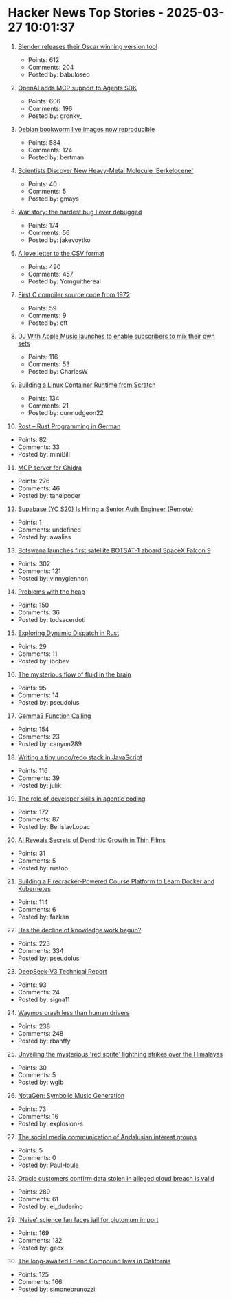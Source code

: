 # Hacker News Top Stories - 2025-03-27 10:01:37

1. [Blender releases their Oscar winning version tool](https://www.blender.org/download/releases/4-4/)
   - Points: 612
   - Comments: 204
   - Posted by: babuloseo

2. [OpenAI adds MCP support to Agents SDK](https://openai.github.io/openai-agents-python/mcp/)
   - Points: 606
   - Comments: 196
   - Posted by: gronky_

3. [Debian bookworm live images now reproducible](https://lwn.net/Articles/1015402/)
   - Points: 584
   - Comments: 124
   - Posted by: bertman

4. [Scientists Discover New Heavy-Metal Molecule 'Berkelocene'](https://newscenter.lbl.gov/2025/03/11/scientists-discover-new-heavy-metal-molecule-berkelocene/)
   - Points: 40
   - Comments: 5
   - Posted by: gmays

5. [War story: the hardest bug I ever debugged](https://www.clientserver.dev/p/war-story-the-hardest-bug-i-ever)
   - Points: 174
   - Comments: 56
   - Posted by: jakevoytko

6. [A love letter to the CSV format](https://github.com/medialab/xan/blob/master/docs/LOVE_LETTER.md)
   - Points: 490
   - Comments: 457
   - Posted by: Yomguithereal

7. [First C compiler source code from 1972](https://github.com/mortdeus/legacy-cc/tree/master/last1120c)
   - Points: 59
   - Comments: 9
   - Posted by: cft

8. [DJ With Apple Music launches to enable subscribers to mix their own sets](https://www.musicweek.com/digital/read/dj-with-apple-music-launches-to-enable-subscribers-to-mix-their-own-sets/091655)
   - Points: 116
   - Comments: 53
   - Posted by: CharlesW

9. [Building a Linux Container Runtime from Scratch](https://edera.dev/stories/styrolite)
   - Points: 134
   - Comments: 21
   - Posted by: curmudgeon22

10. [Rost – Rust Programming in German](https://github.com/michidk/rost)
   - Points: 82
   - Comments: 33
   - Posted by: miniBill

11. [MCP server for Ghidra](https://github.com/LaurieWired/GhidraMCP)
   - Points: 276
   - Comments: 46
   - Posted by: tanelpoder

12. [Supabase (YC S20) Is Hiring a Senior Auth Engineer (Remote)](https://jobs.ashbyhq.com/supabase/a2ede2c7-3792-4bfd-951d-686267b2b9a8)
   - Points: 1
   - Comments: undefined
   - Posted by: awalias

13. [Botswana launches first satellite BOTSAT-1 aboard SpaceX Falcon 9](https://spaceinafrica.com/2025/03/15/botswana-successfully-launches-first-satellite-botsat-1/)
   - Points: 302
   - Comments: 121
   - Posted by: vinnyglennon

14. [Problems with the heap](https://rachelbythebay.com/w/2025/03/26/atop/)
   - Points: 150
   - Comments: 36
   - Posted by: todsacerdoti

15. [Exploring Dynamic Dispatch in Rust](https://alschwalm.com/blog/static/2017/03/07/exploring-dynamic-dispatch-in-rust/)
   - Points: 29
   - Comments: 11
   - Posted by: ibobev

16. [The mysterious flow of fluid in the brain](https://www.quantamagazine.org/the-mysterious-flow-of-fluid-in-the-brain-20250326/)
   - Points: 95
   - Comments: 14
   - Posted by: pseudolus

17. [Gemma3 Function Calling](https://ai.google.dev/gemma/docs/capabilities/function-calling)
   - Points: 154
   - Comments: 23
   - Posted by: canyon289

18. [Writing a tiny undo/redo stack in JavaScript](https://blog.julik.nl/2025/03/a-tiny-undo-stack)
   - Points: 116
   - Comments: 39
   - Posted by: julik

19. [The role of developer skills in agentic coding](https://martinfowler.com/articles/exploring-gen-ai.html#memo-13)
   - Points: 172
   - Comments: 87
   - Posted by: BerislavLopac

20. [AI Reveals Secrets of Dendritic Growth in Thin Films](https://www.tus.ac.jp/en/mediarelations/archive/20250320_5263.html)
   - Points: 31
   - Comments: 5
   - Posted by: rustoo

21. [Building a Firecracker-Powered Course Platform to Learn Docker and Kubernetes](https://iximiuz.com/en/posts/iximiuz-labs-story/)
   - Points: 114
   - Comments: 6
   - Posted by: fazkan

22. [Has the decline of knowledge work begun?](https://www.nytimes.com/2025/03/25/business/economy/white-collar-layoffs.html)
   - Points: 223
   - Comments: 334
   - Posted by: pseudolus

23. [DeepSeek-V3 Technical Report](https://arxiv.org/abs/2412.19437)
   - Points: 93
   - Comments: 24
   - Posted by: signa11

24. [Waymos crash less than human drivers](https://www.understandingai.org/p/human-drivers-keep-crashing-into)
   - Points: 238
   - Comments: 248
   - Posted by: rbanffy

25. [Unveiling the mysterious 'red sprite' lightning strikes over the Himalayas](https://phys.org/news/2025-03-unveiling-mysterious-red-sprite-lightning.html)
   - Points: 30
   - Comments: 5
   - Posted by: wglb

26. [NotaGen: Symbolic Music Generation](https://electricalexis.github.io/notagen-demo/)
   - Points: 73
   - Comments: 16
   - Posted by: explosion-s

27. [The social media communication of Andalusian interest groups](https://www.frontiersin.org/journals/political-science/articles/10.3389/fpos.2025.1534093/full)
   - Points: 5
   - Comments: 0
   - Posted by: PaulHoule

28. [Oracle customers confirm data stolen in alleged cloud breach is valid](https://www.bleepingcomputer.com/news/security/oracle-customers-confirm-data-stolen-in-alleged-cloud-breach-is-valid/)
   - Points: 289
   - Comments: 61
   - Posted by: el_duderino

29. ['Naive' science fan faces jail for plutonium import](https://au.news.yahoo.com/naive-science-fan-faces-jail-053025281.html)
   - Points: 169
   - Comments: 132
   - Posted by: geox

30. [The long-awaited Friend Compound laws in California](https://supernuclear.substack.com/p/the-long-awaited-friend-compound)
   - Points: 125
   - Comments: 166
   - Posted by: simonebrunozzi

